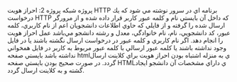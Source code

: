 پروژه شبکه
پروژه 2: احراز هويت HTTP
برنامه اي در سرور نوشته مي شود كه يك درخواست HTTP كه داخل آن بايستي نام و كلمه عبور كاربر قرار داده شده و از مرورگر ارسال شده را گرفته و از فايلي كه حاوي اطلاعات دانشجويان اعم از نام كاربري، كلمه عبور، كد دانشجويي، نام، نام خانوادگي، معدل و رشته دانشجو مي‌باشد عمل احراز هويت را انجام دهد. اگر نام كاربري و كلمه عبور در درخواست ارسال نگشته باشند يا در فايل وجود نداشته باشند يا كلمه عبور ارسالي با كلمه عبور مربوط به كاربر در فايل همخواني نداشته باشد بايستي صفحه htmlي به منزله اشتباه بودن احراز هويت براي كلاينت ارسال گردد. در صورت صحيح بودن بايستي صفحه HTMLي داراي مشخصات آن دانشجو ايجاد گشته و به كلاينت ارسال گردد.
